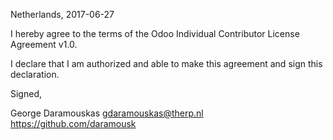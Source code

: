 Netherlands, 2017-06-27

I hereby agree to the terms of the Odoo Individual Contributor License
Agreement v1.0.

I declare that I am authorized and able to make this agreement and sign this
declaration.

Signed,

George Daramouskas gdaramouskas@therp.nl https://github.com/daramousk
